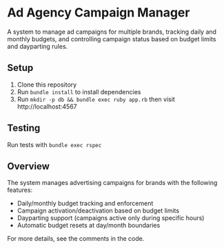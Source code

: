 # Ad Agency Campaign Manager

A system to manage ad campaigns for multiple brands, tracking daily and monthly budgets, and controlling campaign status based on budget limits and dayparting rules.

## Setup

1. Clone this repository
2. Run `bundle install` to install dependencies
3. Run `mkdir -p db && bundle exec ruby app.rb` then visit http://localhost:4567

## Testing

Run tests with `bundle exec rspec`

## Overview

The system manages advertising campaigns for brands with the following features:
- Daily/monthly budget tracking and enforcement
- Campaign activation/deactivation based on budget limits
- Dayparting support (campaigns active only during specific hours)
- Automatic budget resets at day/month boundaries

For more details, see the comments in the code.


